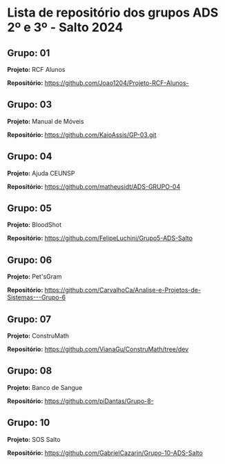 # Lista de repositório dos grupos ADS 2º e 3º - Salto 2024
## Grupo: 01
**Projeto:** RCF Alunos

**Repositório:** https://github.com/Joao1204/Projeto-RCF-Alunos-
## Grupo: 03
**Projeto:** Manual de Móveis

**Repositório:** https://github.com/KaioAssis/GP-03.git
## Grupo: 04
**Projeto:** Ajuda CEUNSP

**Repositório:** https://github.com/matheusidt/ADS-GRUPO-04
## Grupo: 05
**Projeto:** BloodShot

**Repositório:** https://github.com/FelipeLuchini/Grupo5-ADS-Salto
## Grupo: 06
**Projeto:** Pet'sGram

**Repositório:** https://github.com/CarvalhoCa/Analise-e-Projetos-de-Sistemas---Grupo-6 
## Grupo: 07
**Projeto:** ConstruMath

**Repositório:** https://github.com/VianaGu/ConstruMath/tree/dev
## Grupo: 08
**Projeto:** Banco de Sangue

**Repositório:** https://github.com/piDantas/Grupo-8-
## Grupo: 10
**Projeto:** SOS Salto

**Repositório:** https://github.com/GabrielCazarin/Grupo-10-ADS-Salto
